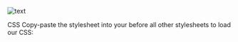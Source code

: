                                                                                                                               
![text](https://uupload.ir/files/54qv_random-cubes_still_2x.jpeg)
<!---->
CSS
Copy-paste the stylesheet <link> into your <head> before all other stylesheets to load our CSS:
  <link rel="stylesheet" type="text/css" href="https://res.cloudinary.com/dvcti5qab/raw/upload/v1612960936/MiniCube_ewejou.css" crossorigin="anonymous>
       
